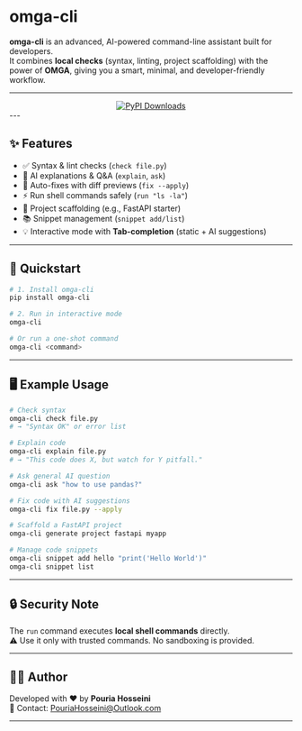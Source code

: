 # omga-cli

**omga-cli** is an advanced, AI-powered command-line assistant built for developers.  
It combines **local checks** (syntax, linting, project scaffolding) with the power of **OMGA**, giving you a smart, minimal, and developer-friendly workflow.

---
<div align="center">
<a href="https://pepy.tech/projects/omga-cli"><img src="https://static.pepy.tech/personalized-badge/omga-cli?period=total&units=INTERNATIONAL_SYSTEM&left_color=BLACK&right_color=GREEN&left_text=downloads" alt="PyPI Downloads"></a>
</div>
---

## ✨ Features

- ✅ Syntax & lint checks (`check file.py`)
- 🤖 AI explanations & Q&A (`explain`, `ask`)
- 🔧 Auto-fixes with diff previews (`fix --apply`)
- ⚡ Run shell commands safely (`run "ls -la"`)
- 🚀 Project scaffolding (e.g., FastAPI starter)
- 📚 Snippet management (`snippet add/list`)
- 💡 Interactive mode with **Tab-completion** (static + AI suggestions)

---

## 🚀 Quickstart

```bash
# 1. Install omga-cli
pip install omga-cli

# 2. Run in interactive mode
omga-cli

# Or run a one-shot command
omga-cli <command>
```

---

## 🖥️ Example Usage

```bash
# Check syntax
omga-cli check file.py
# → "Syntax OK" or error list

# Explain code
omga-cli explain file.py
# → "This code does X, but watch for Y pitfall."

# Ask general AI question
omga-cli ask "how to use pandas?"

# Fix code with AI suggestions
omga-cli fix file.py --apply

# Scaffold a FastAPI project
omga-cli generate project fastapi myapp

# Manage code snippets
omga-cli snippet add hello "print('Hello World')"
omga-cli snippet list
```

---

## 🔒 Security Note

The `run` command executes **local shell commands** directly.  
⚠️ Use it only with trusted commands. No sandboxing is provided.

---

## 👨‍💻 Author

Developed with ❤️ by **Pouria Hosseini**  
📧 Contact: [PouriaHosseini@Outlook.com](mailto:PouriaHosseini@Outlook.com)

---
